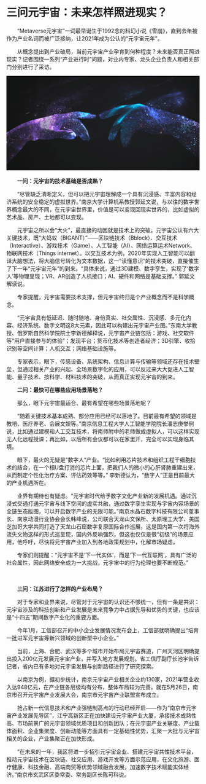 # 三问元宇宙：未来怎样照进现实？




　　“Metaverse元宇宙”一词最早诞生于1992念的科幻小说《雪崩》，直到去年被作为产业名词而被广泛接纳，让2021年成为公认的“元宇宙元年”。

　　从概念提出到产业破局，当前元宇宙产业孕育到何种程度？未来能否真正照进现实？记者围绕一系列“产业进行时”问题，对业内专家、龙头企业负责人和相关部门分别进行了采访。

![元宇宙](21.png)



　　**一问：元宇宙的技术基础是否成熟？**

　　“尽管缺乏清晰定义，但可以把元宇宙理解成一个具有沉浸感、丰富内容和经济系统的安全稳定的虚拟世界。”南京大学计算机系教授郭延文说，与以往的数字世界概念最大的不同，在元宇宙世界里，价值是可以变现回现实世界的，比如虚拟的艺术品、房产、土地都可以变现。

　　元宇宙之所以会“大火”，最直接的动因就是技术上的突破。元宇宙公认有六大关键技术，既“大蚂蚁（BIGANT）”——区块链技术（Bblock）、交互技术（Interactive）、游戏技术（Game）、人工智能（AI）、网络运算运术Network、物联网技术（Things internet）。以交互技术为例，2020年实现人工智能可以翻译大脑想法，将大脑信号转化为文本数据，这一“读懂意识”的技术突破，直接催生了下一年“元宇宙元年”的到来。“具体来说，通过3D建模、数字孪生，实现了‘数字人’等物理呈现；VR、AR创造了人机接口；AI、硬件和网络是基础支撑。” 郭延文解读说。

　　专家提醒，元宇宙需要技术支撑，但元宇宙终归是个产业概念而不是科学概念。

　　“元宇宙具有低延迟、随时随地、身份真实、社交属性、沉浸感、多元化内容、经济系统、数字文明这8大元素，因此可以构建出元宇宙产业图。”东南大学教授、俄罗斯自然科学院院士李新德解释说，元宇宙产业链包括：游戏、社交软件等“用户直接参与的体验”；发现平台；货币化技术等创造者经济；3D引擎、收拾识别等空间计算；人机交互；网络基础设施等。

　　专家表示，眼下，传感设备、系统架构、信息计算与传输等领域还存在技术壁垒，但通过相关产业的兴起、全场景数字化的应用，可以反过来大大促进人工智能、量子技术、按科学、材料技术的突破，从而真正实现元宇宙的到来。



　　**二问：最快可在哪些应用场景落地？**

　　那么，眼下元宇宙最适合、最有希望在哪些场景落地呢？

　　“随着关键技术基本成熟、部分应用已经可以落地了。目前最有希望的领域是教培、医疗养老、会展文娱等。”南京信息工程大学人工智能学院院长潘志庚举例说，比如通过建模和人工交互技术，将南师附中的老师做成虚拟人，可以这样实现无人化远程授课；再比如，以后所有会议都可以在家里开，完全可以实现身临其境。

　　眼下，最火的无疑是“数字人”产业。“比如利用芯片技术和组织工程干细胞技术的结合，在一个相U盘打消的芯片上面，把我们人的微小的心肝肾肺重建出来，从而制定个性化治疗方案、评估药效等等。” 李新德认为，“数字人”正是目前最大的产业机遇所在。

　　业界有期待也有疑虑。“元宇宙时代给予数字文化产业新的发展机遇。通过沉浸式交通打通元宇宙与线下空间的虚实共融，通过数字孪生实现与宇宙内容场景的全链生态版图，可以开启数字产业的无限可能。”南京水晶石数字科技有限公司董事长、南京动漫行业协会会长韩峰说，公司联合天龙山文保所、太原理工大学、美国芝加哥大学共同打造了天龙山石窟数字复原国际合作巡展，这是国内第一次将海外流失文物这样的形式巡呈现，国内外反响强烈，但这也仅仅是很“初级”的场景应用，他呼吁，尽快将元宇宙产业加入到各地政策规划中，化解市场疑虑。

　　专家们则提醒：“元宇宙不是‘下一代实体’，而是‘下一代互联网’，具有广泛的社会属性，因此网络安全成为一大挑战，元宇宙中的行为伦理也要不断规范。”

　　

　　**三问：江苏进行了怎样的产业布局？**

　　对于专家和业界来说，尽管对于元宇宙的认识还不够统一，但有一条是共识：元宇宙涉及的科技创新和产业发展是未来竞争力中占据先导和优势的关键，也应该是“十四五”期间数字产业化的重要方面。

　　今年1月，工信部召开的中小企业发展情况发布会上，工信部就明确提出“培育一批进军元宇宙等新兴领域的创新型中小企业。”

　　当前，上海、合肥、武汉等多个城市开始布局元宇宙赛道，广州天河区明确提出投入200亿元发展元宇宙产业，并写入地方发展规划。省工信厅副厅长池宇告诉记者，省内已有多地对元宇宙发展与创新路径进行了研究探索。

　　以南京为例，据初步统计，南京元宇宙产业相关企业约130家，2021年营业收入达948亿元，在产业链各层级均有分布，整体布局较为完善。就在5月26日，南京市召开元宇宙产业发展大会，南京市元宇宙产业联盟宣布成立。

　　抢占新一代信息技术和产业强链制高点的行动已经开启——作为“南京市元宇宙产业发展先导区”，江宁高新区正在加快建设元宇宙产业大厦，承接技术成熟性高、市场前景广的元宇宙领域优质项目和创新团队；在元宇宙产业关联度、产业载体面积、企业集聚度、创新动能等方面具有一定基础性优势，汇聚一大批与元宇宙相关的企业，产业集聚正在加快形成。

　　“在未来的一年，我区将进一步招引元宇宙企业、搭建元宇宙共性技术平台，推动元宇宙技术在区块链、社交应用、游戏开发等方面示范应用，在文化旅游、医疗健康、科技金融、高端商贸等优势领域融合发展，加速数字技术赋能实体经济。”南京市玄武区区委常委、常务副区长陈可科说。
